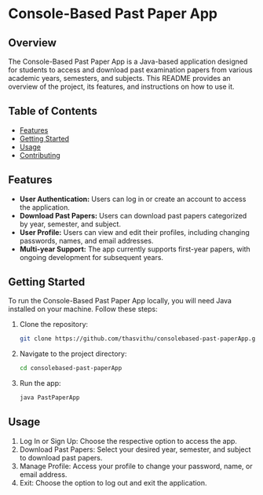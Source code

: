 # Console-Based Past Paper App

## Overview

The Console-Based Past Paper App is a Java-based application designed for students to access and download past examination papers from various academic years, semesters, and subjects. This README provides an overview of the project, its features, and instructions on how to use it.

## Table of Contents

- [Features](#features)
- [Getting Started](#getting-started)
- [Usage](#usage)
- [Contributing](#contributing)

## Features

- **User Authentication:** Users can log in or create an account to access the application.
- **Download Past Papers:** Users can download past papers categorized by year, semester, and subject.
- **User Profile:** Users can view and edit their profiles, including changing passwords, names, and email addresses.
- **Multi-year Support:** The app currently supports first-year papers, with ongoing development for subsequent years.

## Getting Started

To run the Console-Based Past Paper App locally, you will need Java installed on your machine. Follow these steps:

1. Clone the repository:

   ```sh
   git clone https://github.com/thasvithu/consolebased-past-paperApp.git


1. Navigate to the project directory:
   ```sh
   cd consolebased-past-paperApp
3. Run the app:
   ```sh
   java PastPaperApp


## Usage
1. Log In or Sign Up: Choose the respective option to access the app.
2. Download Past Papers: Select your desired year, semester, and subject to download past papers.
3. Manage Profile: Access your profile to change your password, name, or email address.
4. Exit: Choose the option to log out and exit the application.
